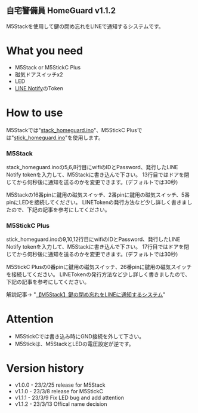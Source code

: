 ## 自宅警備員 HomeGuard v1.1.2
M5Stackを使用して鍵の閉め忘れをLINEで通知するシステムです。

# What you need
- M5Stack or M5StickC Plus
- 磁気ドアスイッチx2
- LED
- [LINE Notify](https://notify-bot.line.me/ja/)のToken


# How to use
M5Stackでは"[stack_homeguard.ino](https://github.com/11104/HomeGuard/blob/main/stack_homeguard/stack_homeguard.ino)"、M5StickC Plusでは"[stick_homeguard.ino](https://github.com/11104/HomeGuard/blob/main/stick_homeguard/stick_homeguard.ino)"を使用します。


### M5Stack
stack_homeguard.inoの5,6,8行目にwifiのIDとPassword、発行したLINE Notify tokenを入力して、M5Stackに書き込んで下さい。
13行目ではドアを閉じてから何秒後に通知を送るのかを変更できます。(デフォルトでは30秒)

M5Stackの16番pinに鍵用の磁気スイッチ、2番pinに鍵用の磁気スイッチ、5番pinにLEDを接続してください。
LINETokenの発行方法など少し詳しく書きましたので、下記の記事を参考にしてください。

### M5StickC Plus
stick_homeguard.inoの9,10,12行目にwifiのIDとPassword、発行したLINE Notify tokenを入力して、M5Stackに書き込んで下さい。
17行目ではドアを閉じてから何秒後に通知を送るのかを変更できます。(デフォルトでは30秒)

M5StickC Plusの0番pinに鍵用の磁気スイッチ、26番pinに鍵用の磁気スイッチを接続してください。
LINETokenの発行方法など少し詳しく書きましたので、下記の記事を参考にしてください。

解説記事-> "[【M5Stack】鍵の閉め忘れをLINEに通知するシステム](https://qiita.com/nih/items/6135769d6572f07a5789)"


# Attention
- M5StickCでは書き込み時にGND接続を外して下さい。
- M5Stickは、M5StackとLEDの電圧設定が逆です。


# Version history
- v1.0.0 - 23/2/25 release for M5Stack
- v1.1.0 - 23/3/8 release for M5StickC
- v1.1.1 - 23/3/9 Fix LED bug and add attention
- v1.1.2 - 23/3/13 Offical name decision